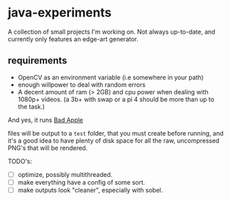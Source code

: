 # java-experiments

A collection of small projects I'm working on. Not always up-to-date, and currently only features an edge-art generator.

## requirements
- OpenCV as an environment variable (i.e somewhere in your path)
- enough willpower to deal with random errors
- A decent amount of ram (> 2GB) and cpu power when dealing with 1080p+ videos. (a 3b+ with swap or a pi 4 should be more than up to the task.)

And yes, it runs [Bad Apple](https://github.com/AnOpenSauceDev/java-experiments/tree/master/src/main/resources/demos)

files will be output to a `test` folder, that you must create before running,
and it's a good idea to have plenty of disk space for all the raw, uncompressed PNG's that will be rendered.

TODO's:

- [ ] optimize, possibly multithreaded.
- [ ] make everything have a config of some sort.
- [ ] make outputs look "cleaner", especially with sobel.
